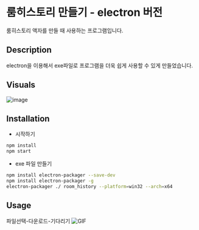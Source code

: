 # 룸히스토리 만들기 - electron 버전
룸히스토리 액자를 만들 때 사용하는 프로그램입니다.
## Description
electron을 이용해서 exe파일로 프로그램을 더욱 쉽게 사용할 수 있게 만들었습니다.
## Visuals
![image](https://user-images.githubusercontent.com/31759313/100968438-b1c6b400-3574-11eb-95e6-bd726155c9be.png)
## Installation
+ 시작하기
``` bash
npm install
npm start
```
+ exe 파일 만들기
``` bash
npm install electron-packager --save-dev
npm install electron-packager -g
electron-packager ./ room_history --platform=win32 --arch=x64
```
## Usage
파일선택-다운로드-기다리기
![GIF](https://user-images.githubusercontent.com/31759313/100969255-2b12d680-3576-11eb-98da-fec4743c91e4.gif)

